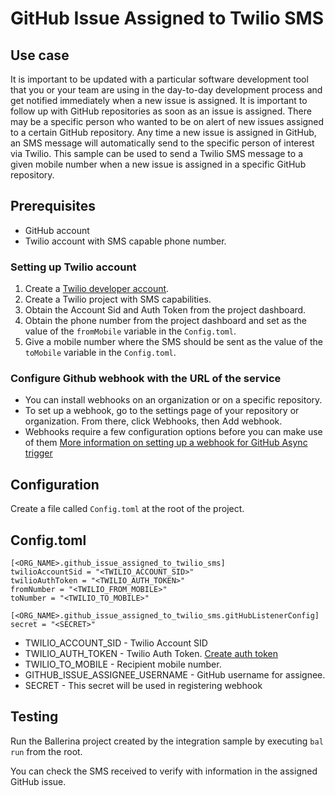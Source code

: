 # GitHub Issue Assigned to Twilio SMS
## Use case
It is important to be updated with a particular software development tool that you or your team are using in the
day-to-day development process and get notified immediately when a new issue is assigned. It is important to follow up
with GitHub repositories as soon as an issue is assigned. There may be a specific person who wanted to be on alert of
new issues assigned to a certain GitHub repository. Any time a new issue is assigned in GitHub,
an SMS message will automatically send to the specific person of interest via Twilio. This sample can be used to
send a Twilio SMS message to a given mobile number when a new issue is assigned in a specific GitHub repository.

## Prerequisites
* GitHub account
* Twilio account with SMS capable phone number.

### Setting up Twilio account

1. Create a [Twilio developer account](https://www.twilio.com/).
2. Create a Twilio project with SMS capabilities.
3. Obtain the Account Sid and Auth Token from the project dashboard.
4. Obtain the phone number from the project dashboard and set as the value of the `fromMobile` variable in the `Config.toml`.
5. Give a mobile number where the SMS should be sent as the value of the `toMobile` variable in the `Config.toml`.

### Configure Github webhook with the URL of the service
* You can install webhooks on an organization or on a specific repository.
* To set up a webhook, go to the settings page of your repository or organization. From there, click Webhooks, then Add webhook.
* Webhooks require a few configuration options before you can make use of them
[More information on setting up a webhook for GitHub Async trigger](https://github.com/ballerina-platform/asyncapi-triggers/blob/main/asyncapi/github/Module.md#step-5-configure-github-webhook-with-the-url-of-the-service)

## Configuration
Create a file called `Config.toml` at the root of the project.

## Config.toml
```
[<ORG_NAME>.github_issue_assigned_to_twilio_sms]
twilioAccountSid = "<TWILIO_ACCOUNT_SID>"
twilioAuthToken = "<TWILIO_AUTH_TOKEN>"
fromNumber = "<TWILIO_FROM_MOBILE>"
toNumber = "<TWILIO_TO_MOBILE>"

[<ORG_NAME>.github_issue_assigned_to_twilio_sms.gitHubListenerConfig]
secret = "<SECRET>"
```

* TWILIO_ACCOUNT_SID - Twilio Account SID
* TWILIO_AUTH_TOKEN - Twilio Auth Token. [Create auth token](https://www.twilio.com/docs/iam/access-tokens)
* TWILIO_TO_MOBILE - Recipient mobile number.
* GITHUB_ISSUE_ASSIGNEE_USERNAME - GitHub username for assignee.
* SECRET - This secret will be used in registering webhook

## Testing
Run the Ballerina project created by the integration sample by executing `bal run` from the root.

You can check the SMS received to verify with information in the assigned GitHub issue.
